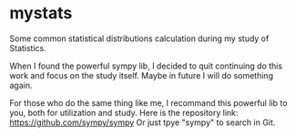 # mystats
Some common statistical distributions calculation during my study of Statistics.

When I found the powerful sympy lib, I decided to quit continuing do this work and focus on the study itself. Maybe in future I will do something again.

For those who do the same thing like me, I recommand this powerful lib to you, both for utilization and study.
Here is the repository link: https://github.com/sympy/sympy
Or just tpye "sympy" to search in Git.
